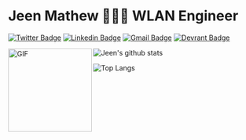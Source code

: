 # Jeen Mathew 👨🏻‍💻 WLAN Engineer

[![Twitter Badge](https://img.shields.io/badge/-wunderjeenie-1ca0f1?style=flat-square&labelColor=1ca0f1&logo=twitter&logoColor=white&link=https://twitter.com/wunderjeenie)](https://twitter.com/wunderjeenie) 
[![Linkedin Badge](https://img.shields.io/badge/-JeenMathew-blue?style=flat-square&logo=Linkedin&logoColor=white&link=https://www.linkedin.com/in/iamjmat/)](https://www.linkedin.com/in/iamjmat/) 
[![Gmail Badge](https://img.shields.io/badge/-jeenmathew26@gmail.com-c14438?style=flat-square&logo=Gmail&logoColor=white&link=mailto:jeenmathew26@gmail.com)](mailto:jeenmathew26@gmail.com)
[![Devrant Badge](https://img.shields.io/badge/-wunderjeenie-blue?style=flat-square&logo=devrant&logoColor=white&link=https://devrant.com/users/wunderjeenie)](https://devrant.com/users/wunderjeenie) 

<img align="left" width="170" height="170" alt="GIF" src="https://media.giphy.com/media/llarwdtFqG63IlqUR1/source.gif" />


![Jeen's github stats](https://github-readme-stats.vercel.app/api?username=iamjmat&show_icons=true&hide_border=true) 

![Top Langs](https://github-readme-stats.vercel.app/api/top-langs/?username=iamjmat&layout=compact&hide_border=true)
